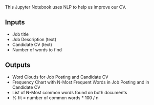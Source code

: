 This Jupyter Notebook uses NLP to help us improve our CV.

Inputs
-------
- Job title
- Job Description (text)
- Candidate CV (text)
- Number of words to find

Outputs
-------
- Word Clouds for Job Posting and Candidate CV
- Frequency Chart with N-Most Frequent Words in Job Posting and in Candidate CV
- List of N-Most common words found on both documents  
- % fit = number of common words * 100 / n  
